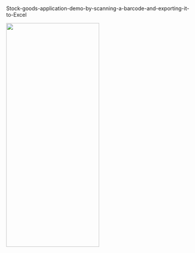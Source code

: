 # 
Stock-goods-application-demo-by-scanning-a-barcode-and-exporting-it-to-Excel


<img src="https://github.com/kynov007/Stock-goods-application-demo-by-scanning-a-barcode-and-exporting-it-to-Excel/blob/main/image/20221229-214630-571.gif" width="250" height="600">

